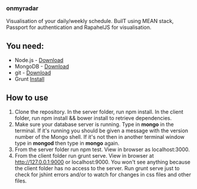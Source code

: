 ### onmyradar

Visualisation of your daily/weekly schedule. BuilT using MEAN stack, Passport for authentication and RapahelJS for visualisation.

## You need:
  - Node.js - [Download](https://nodejs.org/en/)
  - MongoDB - [Download](https://www.mongodb.org/)
  - git - [Download](https://git-scm.com/)
  - Grunt [Install](http://gruntjs.com/)

## How to use

1. Clone the repository. In the server folder, run npm install. In the client folder, run npm install && bower install to retrieve dependencies. 
2. Make sure your database server is running. Type in **mongo** in the terminal. If it's running you should be given a message with the version number of the Mongo shell. If it's not then in another terminal window type in **mongod** then type in **mongo** again.
3. From the server folder run npm test. View in browser as localhost:3000.
4. From the client folder run grunt serve. View in browser at http://127.0.0.1:9000 or localhost:9000. You won't see anything because the client folder has no access to the server. Run grunt serve just to check for jshint errors and/or to watch for changes in css files and other files.
